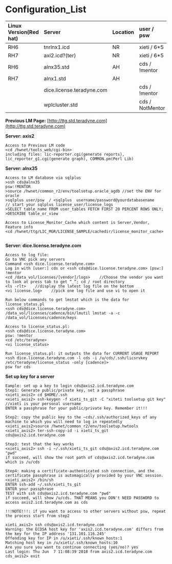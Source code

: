 # Configuration\_List

| Linux Version\(Red hat\) | Server | Location | user / psw |
| :--- | :--- | :--- | :--- |
| RH6 | tnrlnx1.icd | NR | xieti / 6\*5 |
| RH7 | axi2.icd?\(ter\) | NR | xieti / 6\*5 |
| RH6 | alnx35.std | AH | cds / !mentor |
| RH7 | alnx1.std | AH |  |
|  | dice.license.teradyne.com |  | cds / !mentor |
|  | wplcluster.std |  | cds / NotMentor |

**Previous LM Page:** [http://ttg.std.teradyne.com](http://ttg.std.teradyne.com)

**Server: axis2**

```text
Access to Previous LM code
<cd /hwnet/tools_web/cgi-bin>
including files: lic-reporter.cgi(generate reports), lic_reporter_g1.cgi(generate graph), COMMON.pm(Perl Lib)
```

**Server: alnx35**

```text
Access to LM database via sqlplus
>ssh cds@alnx35 
psw:!MENTOR
>source /hwnet/common_r2/env/toolsetup.oracle_agdb //set the ENV for oracle
>sqlplus user/psw  / <sqlplus  username/password@yourdatabasename    // start your sqlplus license_user/license_logs
>SELECT table_name FROM user_tables FETCH FIRST 20 PERCENT ROWS ONLY;
>DESCRIBE table_or_view
```

```text
Access to License_Monitor_Cache which content is Server,Vendor, Feature info 
<cd /hwnet/ttg/LIC_MGR/LICENSE_SAMPLE/cachedir/license_monitor_cache>
```

```text

```

**Server: dice.license.teradyne.com**

```text
Access to log file:
Go to VNC pick any servers
Command <ssh dice.license.teradyne.com> 
Log in with [user:] cds or <ssh cds@dice.license.teradyne.com> [psw:] !mentor
<cd /data_vol/licenses/[vendor]/logs>    //Choose the vendor you want to look at press tab to get “_”; cd / root directory
<ls -rlt>    //display the latest log file on the bottom
<vi license.log>    //pick one log file and use vi to open it
```

```text
Run below commands to get lmstat which is the data for license_status.pl
<ssh cds@dice.license.teradyne.com>
/data_vol/licenses/cadence/bin/lmutil lmstat -a -c /data_vol/licenses/cadence/keys
```

```text
Access to license_status.pl:
<ssh cds@dice.license.teradyne.com>
psw: !mentor
<cd /etc/teradyne>
<vi license_status>

Run license_status.pl: it outputs the data for CURRENT USAGE REPORT
<ssh dice.license.teradyne.com -l cds -i /u/cds/.ssh/licsrvkey /etc/teradyne/license_status -only [cadence]>
psw for cds
```

**Set up key for a server**

```text
Eample: set up a key to login cds@axis2.icd.teradyne.com
Step1: Generate public/private key, set a passphrase
<xieti_axis2> cd $HOME/.ssh
<xieti_axis2> ssh-keygen -f xieti_ts_git -C "xiteti toolsetup git key"  //xieti is your personal username
ENTER a passphrase for your public/private key. Remember it!!!

Step2: copy the public key to the ~cds/.ssh/authorized_keys of any machine to which you will need to log in repeatedly
<xieti_axis2>source /hwnet/common_r2/env/toolsetup.hwtools
<xieti_axis2> ter-ssh-copy-id -i xieti_ts_git cds@axis2.icd.teradyne.com

Step3: test that the key works
<xieti_axis2> ssh -i ~/.ssh/xieti_ts_git cds@axis2.icd.teradyne.com "pwd"
if succeed, will show the root path of cds@axis2.icd.teradyne.com which is /u/cds

Step4: making a certificate-authenticated ssh connection, and the certificate passphrase is automagically provided by your VNC session.
<xieti_axis2> /bin/sh
ENTER ssh-add ~/.ssh/xieti_ts_git
ENTER your passphrase
TEST with ssh cds@axis2.icd.teradyne.com "pwd" 
if succeed, will show /u/cds. THAT MEANS you DON't NEED PASSWORD to access axis2.icd.teradyne.com as cds

!!!NOTE!!!: if you want to access to other servers without psw, repeat the process start from step2
```

```text
xieti_axis2> ssh cds@axis2.icd.teradyne.com
Warning: the ECDSA host key for 'axis2.icd.teradyne.com' differs from the key for the IP address '131.101.116.245'
Offending key for IP in /u/xieti/.ssh/known_hosts:1
Matching host key in /u/xieti/.ssh/known_hosts:10
Are you sure you want to continue connecting (yes/no)? yes
Last login: Thu Jun  7 11:08:39 2018 from axis2.icd.teradyne.com
cds_axis2> exit
```

